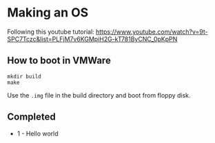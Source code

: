 # Making an OS

Following this youtube tutorial: https://www.youtube.com/watch?v=9t-SPC7Tczc&list=PLFjM7v6KGMpiH2G-kT781ByCNC_0pKpPN

## How to boot in VMWare

```
mkdir build
make
```

Use the `.img` file in the build directory and boot from floppy disk.


## Completed

- 1 - Hello world
